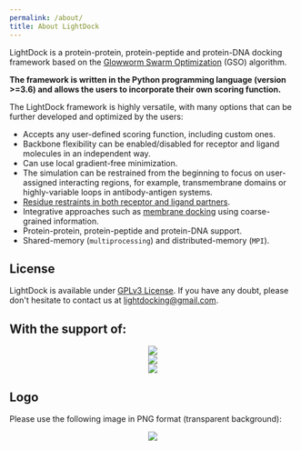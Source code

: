 ```yaml
---
permalink: /about/
title: About LightDock
---
```


LightDock is a protein-protein, protein-peptide and protein-DNA docking framework based on the [Glowworm Swarm Optimization](https://link.springer.com/article/10.1007/s11721-008-0021-5) (GSO) algorithm.

**The framework is written in the Python programming language (version >=3.6) and allows the users to incorporate their own scoring function.**

The LightDock framework is highly versatile, with many options that can be further developed and optimized by the users:

* Accepts any user-defined scoring function, including custom ones.
* Backbone flexibility can be enabled/disabled for receptor and ligand molecules in an independent way.
* Can use local gradient-free minimization.
* The simulation can be restrained from the beginning to focus on user-assigned interacting regions, for example, transmembrane domains or highly-variable loops in antibody-antigen systems.
* [Residue restraints in both receptor and ligand partners](https://doi.org/10.1093/bioinformatics/btz642).
* Integrative approaches such as [membrane docking](https://www.nature.com/articles/s41467-020-20076-5) using coarse-grained information.
* Protein-protein, protein-peptide and protein-DNA support.
* Shared-memory (`multiprocessing`) and distributed-memory (`MPI`).

## License
LightDock is available under [GPLv3 License](https://github.com/lightdock/lightdock/blob/master/LICENSE). If you have any doubt, please don't hesitate to contact us at <lightdocking@gmail.com>.

## With the support of:

<p align="center">
    <a href="https://bioexcel.eu/" target="_blank"><img src="../assets/images/bioexcel_logo.png"></a>
    <br>
    <a href="https://www.eosc-hub.eu/" target="_blank"><img src="../assets/images/eosc_hub_logo.png"></a>
    <br>
    <a href="https://sbgrid.org/" target="_blank"><img src="../assets/images/sbgrid_logo.png"></a>
</p>


## Logo
Please use the following image in PNG format (transparent background):

<p align="center">
    <img src="../assets/images/lightdock_logo.png">
</p>

